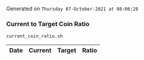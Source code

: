 Generated on `Thursday 07-October-2021 at 08:06:28`

### Current to Target Coin Ratio
`current_coin_ratio.sh`

Date|Current|Target|Ratio
---|---|---|---
